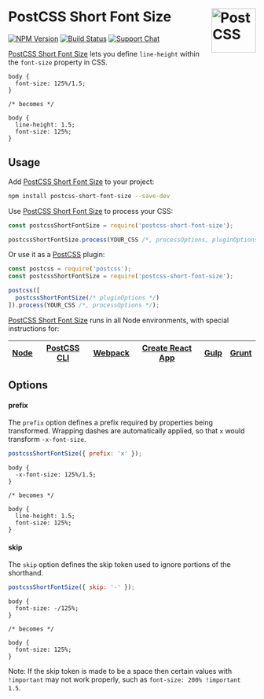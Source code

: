 # PostCSS Short Font Size [<img src="https://postcss.github.io/postcss/logo.svg" alt="PostCSS" width="90" height="90" align="right">][postcss]

[![NPM Version][npm-img]][npm-url]
[![Build Status][cli-img]][cli-url]
[![Support Chat][git-img]][git-url]

[PostCSS Short Font Size] lets you define `line-height` within the `font-size`
property in CSS.

```pcss
body {
  font-size: 125%/1.5;
}

/* becomes */

body {
  line-height: 1.5;
  font-size: 125%;
}
```

## Usage

Add [PostCSS Short Font Size] to your project:

```bash
npm install postcss-short-font-size --save-dev
```

Use [PostCSS Short Font Size] to process your CSS:

```js
const postcssShortFontSize = require('postcss-short-font-size');

postcssShortFontSize.process(YOUR_CSS /*, processOptions, pluginOptions */);
```

Or use it as a [PostCSS] plugin:

```js
const postcss = require('postcss');
const postcssShortFontSize = require('postcss-short-font-size');

postcss([
  postcssShortFontSize(/* pluginOptions */)
]).process(YOUR_CSS /*, processOptions */);
```

[PostCSS Short Font Size] runs in all Node environments, with special
instructions for:

| [Node](INSTALL.md#node) | [PostCSS CLI](INSTALL.md#postcss-cli) | [Webpack](INSTALL.md#webpack) | [Create React App](INSTALL.md#create-react-app) | [Gulp](INSTALL.md#gulp) | [Grunt](INSTALL.md#grunt) |
| --- | --- | --- | --- | --- | --- |

## Options

#### prefix

The `prefix` option defines a prefix required by properties being transformed.
Wrapping dashes are automatically applied, so that `x` would transform
`-x-font-size`.

```js
postcssShortFontSize({ prefix: 'x' });
```

```pcss
body {
  -x-font-size: 125%/1.5;
}

/* becomes */

body {
  line-height: 1.5;
  font-size: 125%;
}
```

#### skip

The `skip` option defines the skip token used to ignore portions of the
shorthand.

```js
postcssShortFontSize({ skip: '-' });
```

```pcss
body {
  font-size: -/125%;
}

/* becomes */

body {
  font-size: 125%;
}
```

Note: If the skip token is made to be a space then certain values with
`!important` may not work properly, such as `font-size: 200% !important 1.5`.

[cli-img]: https://img.shields.io/travis/jonathantneal/postcss-short-font-size.svg
[cli-url]: https://travis-ci.org/jonathantneal/postcss-short-font-size
[git-img]: https://img.shields.io/badge/support-chat-blue.svg
[git-url]: https://gitter.im/postcss/postcss
[npm-img]: https://img.shields.io/npm/v/postcss-short-font-size.svg
[npm-url]: https://www.npmjs.com/package/postcss-short-font-size

[PostCSS]: https://github.com/postcss/postcss
[PostCSS Short Font Size]: https://github.com/jonathantneal/postcss-short-font-size
